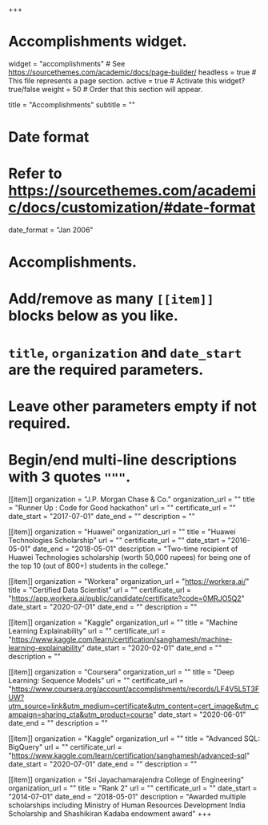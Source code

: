 +++
# Accomplishments widget.
widget = "accomplishments"  # See https://sourcethemes.com/academic/docs/page-builder/
headless = true  # This file represents a page section.
active = true  # Activate this widget? true/false
weight = 50  # Order that this section will appear.

title = "Accomplish&shy;ments"
subtitle = ""

# Date format
#   Refer to https://sourcethemes.com/academic/docs/customization/#date-format
date_format = "Jan 2006"

# Accomplishments.
#   Add/remove as many `[[item]]` blocks below as you like.
#   `title`, `organization` and `date_start` are the required parameters.
#   Leave other parameters empty if not required.
#   Begin/end multi-line descriptions with 3 quotes `"""`.

[[item]]
  organization = "J.P. Morgan Chase & Co."
  organization_url = ""
  title = "Runner Up : Code for Good hackathon"
  url = ""
  certificate_url = ""
  date_start = "2017-07-01"
  date_end = ""
  description = ""

[[item]]
  organization = "Huawei"
  organization_url = ""
  title = "Huawei Technologies Scholarship"
  url = ""
  certificate_url = ""
  date_start = "2016-05-01"
  date_end = "2018-05-01"
  description = "Two-time recipient of Huawei Technologies scholarship (worth 50,000 rupees) for being one of the top 10 (out of 800+) students in the college."
  
[[item]]
  organization = "Workera"
  organization_url = "https://workera.ai/"
  title = "Certified Data Scientist"
  url = ""
  certificate_url = "https://app.workera.ai/public/candidate/certificate?code=0MRJO5Q2"
  date_start = "2020-07-01"
  date_end = ""
  description = ""

[[item]]
  organization = "Kaggle"
  organization_url = ""
  title = "Machine Learning Explainability"
  url = ""
  certificate_url = "https://www.kaggle.com/learn/certification/sanghamesh/machine-learning-explainability"
  date_start = "2020-02-01"
  date_end = ""
  description = ""

[[item]]
  organization = "Coursera"
  organization_url = ""
  title = "Deep Learning: Sequence Models"
  url = ""
  certificate_url = "https://www.coursera.org/account/accomplishments/records/LF4V5L5T3FUW?utm_source=link&utm_medium=certificate&utm_content=cert_image&utm_campaign=sharing_cta&utm_product=course"
  date_start = "2020-06-01"
  date_end = ""
  description = ""

[[item]]
  organization = "Kaggle"
  organization_url = ""
  title = "Advanced SQL: BigQuery"
  url = ""
  certificate_url = "https://www.kaggle.com/learn/certification/sanghamesh/advanced-sql"
  date_start = "2020-07-01"
  date_end = ""
  description = ""

[[item]]
  organization = "Sri Jayachamarajendra College of Engineering"
  organization_url = ""
  title = "Rank 2"
  url = ""
  certificate_url = ""
  date_start = "2014-07-01"
  date_end = "2018-05-01"
  description = "Awarded multiple scholarships including Ministry of Human Resources Development India Scholarship and Shashikiran Kadaba endowment award"
+++
